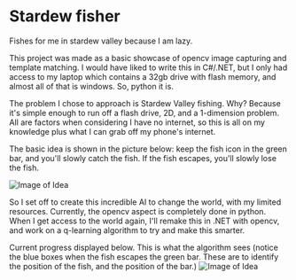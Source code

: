 # Stardew fisher
Fishes for me in stardew valley because I am lazy.

This project was made as a basic showcase of opencv image capturing and template matching.
I would have liked to write this in C#/.NET, but I only had access to my laptop which contains a 32gb drive with flash memory, and almost all of that is windows. So, python it is.

The problem I chose to approach is Stardew Valley fishing. Why? Because it's simple enough to run off a flash drive, 2D, and a 1-dimension problem. All are factors when considering I have no internet, so this is all on my knowledge plus what I can grab off my phone's internet.

The basic idea is shown in the picture below: keep the fish icon in the green bar, and you'll slowly catch the fish. If the fish escapes, you'll slowly lose the fish.

![Image of Idea](https://github.com/mrmattkennedy/stardew_fisher/blob/master/video%20screenshots/20.jpg)

So I set off to create this incredible AI to change the world, with my limited resources.
Currently, the opencv aspect is completely done in python. When I get access to the world again, I'll remake this in .NET with opencv, and work on a q-learning algorithm to try and make this smarter.

Current progress displayed below. This is what the algorithm sees (notice the blue boxes when the fish escapes the green bar. These are to identify the position of the fish, and the position of the bar.)
![Image of Idea](https://github.com/mrmattkennedy/stardew_fisher/blob/master/what_algorithm_sees.gif)
